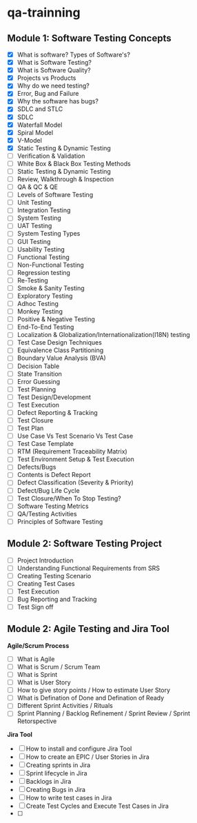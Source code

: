 # qa-trainning

## Module 1: Software Testing Concepts

- [x] What is software? Types of Software's?
- [x] What is Software Testing?
- [x] What is Software Quality?
- [x] Projects vs Products
- [x] Why do we need testing?
- [x] Error, Bug and Failure
- [x] Why the software has bugs?
- [x] SDLC and STLC
- [x] SDLC 
- [x] Waterfall Model
- [x] Spiral Model
- [x] V-Model
- [x] Static Testing & Dynamic Testing
- [ ] Verification & Validation
- [ ] White Box & Black Box Testing Methods
- [ ] Static Testing & Dynamic Testing
- [ ] Review, Walkthrough & Inspection
- [ ] QA & QC & QE
- [ ] Levels of Software Testing
- [ ] Unit Testing
- [ ] Integration Testing
- [ ] System Testing
- [ ] UAT Testing
- [ ] System Testing Types
- [ ] GUI Testing
- [ ] Usability Testing
- [ ] Functional Testing
- [ ] Non-Functional Testing
- [ ] Regression testing
- [ ] Re-Testing
- [ ] Smoke & Sanity Testing
- [ ] Exploratory Testing
- [ ] Adhoc Testing
- [ ] Monkey Testing
- [ ] Positive & Negative Testing
- [ ] End-To-End Testing
- [ ] Localization & Globalization/Internationalization(I18N) testing
- [ ] Test Case Design Techniques
- [ ] Equivalence Class Partitioning
- [ ] Boundary Value Analysis (BVA)
- [ ] Decision Table
- [ ] State Transition
- [ ] Error Guessing
- [ ] Test Planning
- [ ] Test Design/Development
- [ ] Test Execution
- [ ] Defect Reporting & Tracking
- [ ] Test Closure
- [ ] Test Plan
- [ ] Use Case Vs Test Scenario Vs Test Case
- [ ] Test Case Template
- [ ] RTM (Requirement Traceability Matrix)
- [ ] Test Environment Setup & Test Execution
- [ ] Defects/Bugs
- [ ] Contents is Defect Report
- [ ] Defect Classification (Severity & Priority)
- [ ] Defect/Bug Life Cycle
- [ ] Test Closure/When To Stop Testing?
- [ ] Software Testing Metrics
- [ ] QA/Testing Activities
- [ ] Principles of Software Testing

## Module 2: Software Testing Project

- [ ] Project Introduction
- [ ] Understanding Functional Requirements from SRS
- [ ] Creating Testing Scenario
- [ ] Creating Test Cases
- [ ] Test Execution
- [ ] Bug Reporting and Tracking
- [ ] Test Sign off

## Module 2: Agile Testing and Jira Tool
**Agile/Scrum Process**
- [ ] What is Agile
- [ ] What is Scrum / Scrum Team
- [ ] What is Sprint
- [ ] What is User Story
- [ ] How to give story points / How to estimate User Story
- [ ] What is Defination of Done and Defination of Ready
- [ ] Different Sprint Activities / Rituals
- [ ] Sprint Planning / Backlog Refinement / Sprint Review / Sprint Retorspective

**Jira Tool**
- [ ] How to install and configure Jira Tool
- [ ] How to create an EPIC / User Stories in Jira
- [ ] Creating sprints in Jira
- [ ] Sprint lifecycle in Jira
- [ ] Backlogs in Jira
- [ ] Creating Bugs in Jira
- [ ] How to write test cases in Jira
- [ ] Create Test Cycles and Execute Test Cases in Jira
- [ ] 

